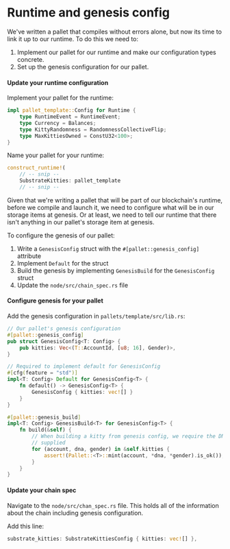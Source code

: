 # Runtime and genesis config

We've written a pallet that compiles without errors alone, but now its time to link it up to our runtime.
To do this we need to:
1. Implement our pallet for our runtime and make our configuration types concrete.
1. Set up the genesis configuration for our pallet.

#### **Update your runtime configuration**

Implement your pallet for the runtime:

```rust
impl pallet_template::Config for Runtime {
	type RuntimeEvent = RuntimeEvent;
	type Currency = Balances;
	type KittyRandomness = RandomnessCollectiveFlip;
	type MaxKittiesOwned = ConstU32<100>;
}
```

Name your pallet for your runtime:

```rust
construct_runtime!(
    // -- snip --
    SubstrateKitties: pallet_template
    // -- snip --
```

Given that we're writing a pallet that will be part of our blockchain's runtime, before we compile and launch it, we need to configure what will be in our storage items at genesis.
Or at least, we need to tell our runtime that there isn't anything in our pallet's storage item at genesis.

To configure the genesis of our pallet:

1. Write a `GenesisConfig` struct with the `#[pallet::genesis_config]` attribute
1. Implement `Default` for the struct
1. Build the genesis by implementing `GenesisBuild` for the `GenesisConfig` struct
1. Update the `node/src/chain_spec.rs` file


<!-- slide:break-40 -->

#### **Configure genesis for your pallet**

Add the genesis configuration in `pallets/template/src/lib.rs`:

```rust
// Our pallet's genesis configuration
#[pallet::genesis_config]
pub struct GenesisConfig<T: Config> {
    pub kitties: Vec<(T::AccountId, [u8; 16], Gender)>,
}

// Required to implement default for GenesisConfig
#[cfg(feature = "std")]
impl<T: Config> Default for GenesisConfig<T> {
    fn default() -> GenesisConfig<T> {
        GenesisConfig { kitties: vec![] }
    }
}

#[pallet::genesis_build]
impl<T: Config> GenesisBuild<T> for GenesisConfig<T> {
    fn build(&self) {
        // When building a kitty from genesis config, we require the DNA and Gender to be
        // supplied
        for (account, dna, gender) in &self.kitties {
            assert!(Pallet::<T>::mint(account, *dna, *gender).is_ok());
        }
    }
}
```

#### **Update your chain spec**

Navigate to the `node/src/chan_spec.rs` file.
This holds all of the information about the chain including genesis configuration.

Add this line:

```rust
substrate_kitties: SubstrateKittiesConfig { kitties: vec![] },
```

<!-- tabs:end -->
